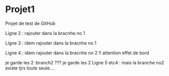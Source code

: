 # Projet1
Projet de test de GitHub


Ligne 2 : rajouter dans la bracnhe no 1 

Ligne 3 : idem rajouter dans la bracnhe no 1


Ligne 4 : idem rajouter dans la bracnhe no 2 !! attention effet de bord


je garde les 2 :branch2 ???
je garde les 2 Ligne 5 etc4 : mais la branche no2 existe tjrs toute seule....

